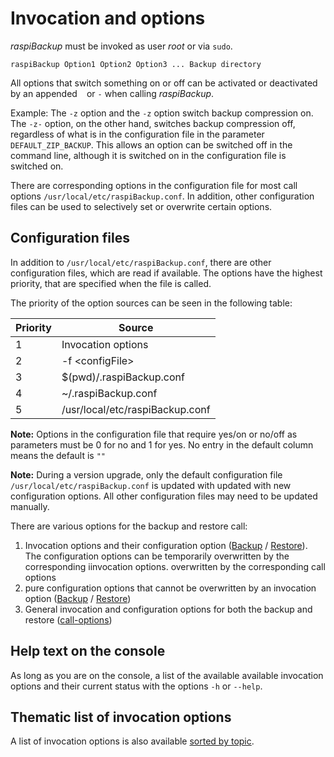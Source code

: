 # Invocation and options

*raspiBackup* must be invoked as user *root* or via `sudo`.

```
raspiBackup Option1 Option2 Option3 ... Backup directory
```

All options that switch something on or off can be activated or deactivated by
an appended ` ` or `-` when calling *raspiBackup*.

Example: The `-z` option and the `-z` option switch backup compression on.
The `-z-` option, on the other hand, switches backup compression off, regardless of
what is in the configuration file in the parameter `DEFAULT_ZIP_BACKUP`. This allows an
option can be switched off in the command line, although it is switched on in the
configuration file is switched on.

There are corresponding options in the configuration file for most call options
`/usr/local/etc/raspiBackup.conf`. In addition, other configuration files
can be used to selectively set or overwrite certain options.

<a name="configFiles"></a>
## Configuration files

<a name="configfiles"></a>
In addition to `/usr/local/etc/raspiBackup.conf`, there are other configuration files,
which are read if available. The options have the highest priority,
that are specified when the file is called.

The priority of the option sources can be seen in the following table:

| Priority | Source |
|-----------|--------|
| 1 | Invocation options |
| 2 | -f \<configFile\> |
| 3 | $(pwd)/.raspiBackup.conf |
| 4 | ~/.raspiBackup.conf |
| 5 | /usr/local/etc/raspiBackup.conf |

**Note:**
Options in the configuration file that require yes/on or no/off as parameters
must be 0 for no and 1 for yes.
No entry in the default column means the default is `""`

**Note:**
During a version upgrade, only the default configuration file
`/usr/local/etc/raspiBackup.conf` is updated with
updated with new configuration options. All other configuration files
may need to be updated manually.

There are various options for the backup and restore call:

1. Invocation options and their configuration option ([Backup](backup.md) / [Restore](restore.md)).
   The configuration options can be temporarily overwritten by the corresponding iinvocation options.
   overwritten by the corresponding call options
1. pure configuration options that cannot be overwritten by an invocation option
   ([Backup](backup-config-options.md) / [Restore](restore-config-options.md))
1. General invocation and configuration options for both the backup
   and restore ([call-options](general.md))

## Help text on the console

As long as you are on the console, a list of the available
available invocation options and their current status with the
options `-h` or `--help`.

## Thematic list of invocation options

A list of invocation options is also available [sorted by topic](options-by-topic.md).

[.status]: translated
